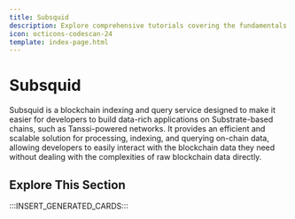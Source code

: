 ```yaml
---
title: Subsquid
description: Explore comprehensive tutorials covering the fundamentals and advanced techniques for indexing data on your Tanssi Substrate or EVM network with Subsquid.
icon: octicons-codescan-24
template: index-page.html
---
```


# Subsquid

Subsquid is a blockchain indexing and query service designed to make it easier for developers to build data-rich applications on Substrate-based chains, such as Tanssi-powered networks. It provides an efficient and scalable solution for processing, indexing, and querying on-chain data, allowing developers to easily interact with the blockchain data they need without dealing with the complexities of raw blockchain data directly.

## Explore This Section

:::INSERT_GENERATED_CARDS:::